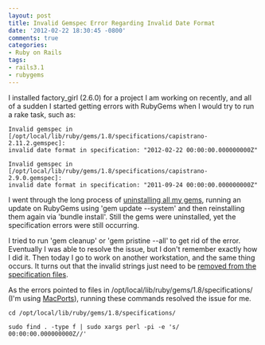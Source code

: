 ```yaml
---
layout: post
title: Invalid Gemspec Error Regarding Invalid Date Format
date: '2012-02-22 18:30:45 -0800'
comments: true
categories:
- Ruby on Rails
tags:
- rails3.1
- rubygems
---
```


I installed factory_girl (2.6.0) for a project I am working on recently, and
all of a sudden I started getting errors with RubyGems when I would try to run
a rake task, such as:

``` shell
Invalid gemspec in
[/opt/local/lib/ruby/gems/1.8/specifications/capistrano-2.11.2.gemspec]:
invalid date format in specification: "2012-02-22 00:00:00.000000000Z"

Invalid gemspec in
[/opt/local/lib/ruby/gems/1.8/specifications/capistrano-2.9.0.gemspec]:
invalid date format in specification: "2011-09-24 00:00:00.000000000Z"
```

I went through the long process of [uninstalling all my gems][1], running an
update on RubyGems using 'gem update --system' and then reinstalling them
again via 'bundle install'. Still the gems were uninstalled, yet the
specification errors were still occurring.
<!--more-->

I tried to run 'gem cleanup' or 'gem pristine --all' to get rid of the error.
Eventually I was able to resolve the issue, but I don't remember exactly how I
did it. Then today I go to work on another workstation, and the same thing
occurs. It turns out that the invalid strings just need to be
[removed from the specification files][2].

As the errors pointed to files in /opt/local/lib/ruby/gems/1.8/specifications/
(I'm using [MacPorts](http://www.macports.org/)), running these commands
resolved the issue for me.

``` shell
cd /opt/local/lib/ruby/gems/1.8/specifications/

sudo find . -type f | sudo xargs perl -pi -e 's/ 00:00:00.000000000Z//'
```

[1]: http://geekystuff.net/2009/01/14/remove-all-ruby-gems/
[2]: http://paikialog.wordpress.com/2012/01/08/fixes-for-invalid-date-format-specification-in-gemspec/
